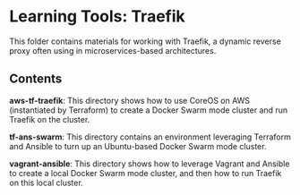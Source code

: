 # Learning Tools: Traefik

This folder contains materials for working with Traefik, a dynamic reverse proxy often using in microservices-based architectures.

## Contents

**aws-tf-traefik**: This directory shows how to use CoreOS on AWS (instantiated by Terraform) to create a Docker Swarm mode cluster and run Traefik on the cluster.

**tf-ans-swarm**: This directory contains an environment leveraging Terraform and Ansible to turn up an Ubuntu-based Docker Swarm mode cluster.

**vagrant-ansible**: This directory shows how to leverage Vagrant and Ansible to create a local Docker Swarm mode cluster, and then how to run Traefik on this local cluster.
